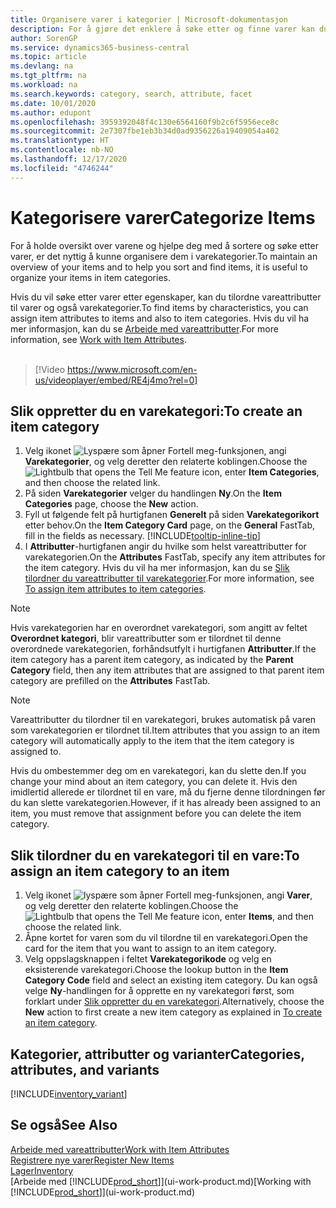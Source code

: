 ```yaml
---
title: Organisere varer i kategorier | Microsoft-dokumentasjon
description: For å gjøre det enklere å søke etter og finne varer kan du tilordne vareattributter og organisere varer i kategorier.
author: SorenGP
ms.service: dynamics365-business-central
ms.topic: article
ms.devlang: na
ms.tgt_pltfrm: na
ms.workload: na
ms.search.keywords: category, search, attribute, facet
ms.date: 10/01/2020
ms.author: edupont
ms.openlocfilehash: 3959392048f4c130e6564160f9b2c6f5956ece8c
ms.sourcegitcommit: 2e7307fbe1eb3b34d0ad9356226a19409054a402
ms.translationtype: HT
ms.contentlocale: nb-NO
ms.lasthandoff: 12/17/2020
ms.locfileid: "4746244"
---
```

# <a name="categorize-items"></a><span data-ttu-id="56cbf-103">Kategorisere varer</span><span class="sxs-lookup"><span data-stu-id="56cbf-103">Categorize Items</span></span>

<span data-ttu-id="56cbf-104">For å holde oversikt over varene og hjelpe deg med å sortere og søke etter varer, er det nyttig å kunne organisere dem i varekategorier.</span><span class="sxs-lookup"><span data-stu-id="56cbf-104">To maintain an overview of your items and to help you sort and find items, it is useful to organize your items in item categories.</span></span>

<span data-ttu-id="56cbf-105">Hvis du vil søke etter varer etter egenskaper, kan du tilordne vareattributter til varer og også varekategorier.</span><span class="sxs-lookup"><span data-stu-id="56cbf-105">To find items by characteristics, you can assign item attributes to items and also to item categories.</span></span> <span data-ttu-id="56cbf-106">Hvis du vil ha mer informasjon, kan du se [Arbeide med vareattributter](inventory-how-work-item-attributes.md).</span><span class="sxs-lookup"><span data-stu-id="56cbf-106">For more information, see [Work with Item Attributes](inventory-how-work-item-attributes.md).</span></span>
<br><br>  

> [!Video https://www.microsoft.com/en-us/videoplayer/embed/RE4j4mo?rel=0]

## <a name="to-create-an-item-category"></a><span data-ttu-id="56cbf-107">Slik oppretter du en varekategori:</span><span class="sxs-lookup"><span data-stu-id="56cbf-107">To create an item category</span></span>
1. <span data-ttu-id="56cbf-108">Velg ikonet ![Lyspære som åpner Fortell meg-funksjonen](media/ui-search/search_small.png "Fortell hva du vil gjøre"), angi **Varekategorier**, og velg deretter den relaterte koblingen.</span><span class="sxs-lookup"><span data-stu-id="56cbf-108">Choose the ![Lightbulb that opens the Tell Me feature](media/ui-search/search_small.png "Tell me what you want to do") icon, enter **Item Categories**, and then choose the related link.</span></span>
2. <span data-ttu-id="56cbf-109">På siden **Varekategorier** velger du handlingen **Ny**.</span><span class="sxs-lookup"><span data-stu-id="56cbf-109">On the **Item Categories** page, choose the **New** action.</span></span>
3. <span data-ttu-id="56cbf-110">Fyll ut følgende felt på hurtigfanen **Generelt** på siden **Varekategorikort** etter behov.</span><span class="sxs-lookup"><span data-stu-id="56cbf-110">On the **Item Category Card** page, on the **General** FastTab, fill in the fields as necessary.</span></span> [!INCLUDE[tooltip-inline-tip](includes/tooltip-inline-tip_md.md)]
4. <span data-ttu-id="56cbf-111">I **Attributter**-hurtigfanen angir du hvilke som helst vareattributter for varekategorien.</span><span class="sxs-lookup"><span data-stu-id="56cbf-111">On the **Attributes** FastTab, specify any item attributes for the item category.</span></span> <span data-ttu-id="56cbf-112">Hvis du vil ha mer informasjon, kan du se [Slik tilordner du vareattributter til varekategorier](inventory-how-work-item-attributes.md#to-assign-item-attributes-to-item-categories).</span><span class="sxs-lookup"><span data-stu-id="56cbf-112">For more information, see [To assign item attributes to item categories](inventory-how-work-item-attributes.md#to-assign-item-attributes-to-item-categories).</span></span>

> [!NOTE]  
> <span data-ttu-id="56cbf-113">Hvis varekategorien har en overordnet varekategori, som angitt av feltet **Overordnet kategori**, blir vareattributter som er tilordnet til denne overordnede varekategorien, forhåndsutfylt i hurtigfanen **Attributter**.</span><span class="sxs-lookup"><span data-stu-id="56cbf-113">If the item category has a parent item category, as indicated by the **Parent Category** field, then any item attributes that are assigned to that parent item category are prefilled on the **Attributes** FastTab.</span></span>

> [!NOTE]  
> <span data-ttu-id="56cbf-114">Vareattributter du tilordner til en varekategori, brukes automatisk på varen som varekategorien er tilordnet til.</span><span class="sxs-lookup"><span data-stu-id="56cbf-114">Item attributes that you assign to an item category will automatically apply to the item that the item category is assigned to.</span></span>

<span data-ttu-id="56cbf-115">Hvis du ombestemmer deg om en varekategori, kan du slette den.</span><span class="sxs-lookup"><span data-stu-id="56cbf-115">If you change your mind about an item category, you can delete it.</span></span> <span data-ttu-id="56cbf-116">Hvis den imidlertid allerede er tilordnet til en vare, må du fjerne denne tilordningen før du kan slette varekategorien.</span><span class="sxs-lookup"><span data-stu-id="56cbf-116">However, if it has already been assigned to an item, you must remove that assignment before you can delete the item category.</span></span>

## <a name="to-assign-an-item-category-to-an-item"></a><span data-ttu-id="56cbf-117">Slik tilordner du en varekategori til en vare:</span><span class="sxs-lookup"><span data-stu-id="56cbf-117">To assign an item category to an item</span></span>

1. <span data-ttu-id="56cbf-118">Velg ikonet ![lyspære som åpner Fortell meg-funksjonen](media/ui-search/search_small.png "Fortell hva du vil gjøre"), angi **Varer**, og velg deretter den relaterte koblingen.</span><span class="sxs-lookup"><span data-stu-id="56cbf-118">Choose the ![Lightbulb that opens the Tell Me feature](media/ui-search/search_small.png "Tell me what you want to do") icon, enter **Items**, and then choose the related link.</span></span>
2. <span data-ttu-id="56cbf-119">Åpne kortet for varen som du vil tilordne til en varekategori.</span><span class="sxs-lookup"><span data-stu-id="56cbf-119">Open the card for the item that you want to assign to an item category.</span></span>
3. <span data-ttu-id="56cbf-120">Velg oppslagsknappen i feltet **Varekategorikode** og velg en eksisterende varekategori.</span><span class="sxs-lookup"><span data-stu-id="56cbf-120">Choose the lookup button in the **Item Category Code** field and select an existing item category.</span></span> <span data-ttu-id="56cbf-121">Du kan også velge **Ny**-handlingen for å opprette en ny varekategori først, som forklart under [Slik oppretter du en varekategori](inventory-how-categorize-items.md#to-create-an-item-category).</span><span class="sxs-lookup"><span data-stu-id="56cbf-121">Alternatively, choose the **New** action to first create a new item category as explained in [To create an item category](inventory-how-categorize-items.md#to-create-an-item-category).</span></span>

## <a name="categories-attributes-and-variants"></a><span data-ttu-id="56cbf-122">Kategorier, attributter og varianter</span><span class="sxs-lookup"><span data-stu-id="56cbf-122">Categories, attributes, and variants</span></span>

[!INCLUDE[inventory_variant](includes/inventory_variant.md)]

## <a name="see-also"></a><span data-ttu-id="56cbf-123">Se også</span><span class="sxs-lookup"><span data-stu-id="56cbf-123">See Also</span></span>

[<span data-ttu-id="56cbf-124">Arbeide med vareattributter</span><span class="sxs-lookup"><span data-stu-id="56cbf-124">Work with Item Attributes</span></span>](inventory-how-work-item-attributes.md)  
[<span data-ttu-id="56cbf-125">Registrere nye varer</span><span class="sxs-lookup"><span data-stu-id="56cbf-125">Register New Items</span></span>](inventory-how-register-new-items.md)  
[<span data-ttu-id="56cbf-126">Lager</span><span class="sxs-lookup"><span data-stu-id="56cbf-126">Inventory</span></span>](inventory-manage-inventory.md)  
<span data-ttu-id="56cbf-127">[Arbeide med [!INCLUDE[prod_short](includes/prod_short.md)]](ui-work-product.md)</span><span class="sxs-lookup"><span data-stu-id="56cbf-127">[Working with [!INCLUDE[prod_short](includes/prod_short.md)]](ui-work-product.md)</span></span>
